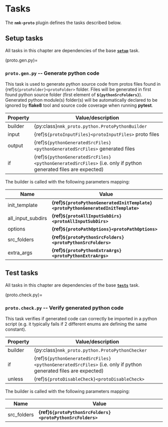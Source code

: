 # Tasks

The **`nmk-proto`** plugin defines the tasks described below.

## Setup tasks

All tasks in this chapter are dependencies of the base [**`setup`**](https://nmk-base.readthedocs.io/en/stable/tasks.html#setup-task) task.

(proto.gen.py)=
### **`proto.gen.py`** -- Generate python code

This task is used to generate python source code from protos files found in {ref}`${protoFolder}<protoFolder>` folder.
Files will be generated in first found python source folder (first element of **`${pythonSrcFolders}`**).
Generated python module(s) folder(s) will be automatically declared to be ignored by **flake8** tool and source code coverage when running **pytest**.

| Property | Value/description |
|-         |-
| builder  | {py:class}`nmk_proto.python.ProtoPythonBuilder`
| input    | {ref}`${protoInputFiles}<protoInputFiles>` proto files
| output   | {ref}`${pythonGeneratedSrcFiles}<pythonGeneratedSrcFiles>` generated files
| if       | {ref}`${pythonGeneratedSrcFiles}<pythonGeneratedSrcFiles>` (i.e. only if python generated files are expected)

The builder is called with the following parameters mapping:

| Name | Value |
|- |-
| init_template | **{ref}`${protoPythonGeneratedInitTemplate}<protoPythonGeneratedInitTemplate>`**
| all_input_subdirs | **{ref}`${protoAllInputSubDirs}<protoAllInputSubDirs>`**
| options | **{ref}`${protoPathOptions}<protoPathOptions>`**
| src_folders | **{ref}`${protoPythonSrcFolders}<protoPythonSrcFolders>`**
| extra_args | **{ref}`${protoPythonExtraArgs}<protoPythonExtraArgs>`**

## Test tasks

All tasks in this chapter are dependencies of the base [**`tests`**](https://nmk-base.readthedocs.io/en/stable/tasks.html#tests-task) task.

(proto.check.py)=
### **`proto.check.py`** -- Verify generated python code

This task verifies if generated code can correctly be imported in a python script (e.g. it typically fails if 2 different enums are defining the same constant).

| Property | Value/description |
|-         |-
| builder  | {py:class}`nmk_proto.python.ProtoPythonChecker`
| if       | {ref}`${pythonGeneratedSrcFiles}<pythonGeneratedSrcFiles>` (i.e. only if python generated files are expected)
| unless   | {ref}`${protoDisableCheck}<protoDisableCheck>`

The builder is called with the following parameters mapping:

| Name | Value |
|- |-
| src_folders | **{ref}`${protoPythonSrcFolders}<protoPythonSrcFolders>`**
